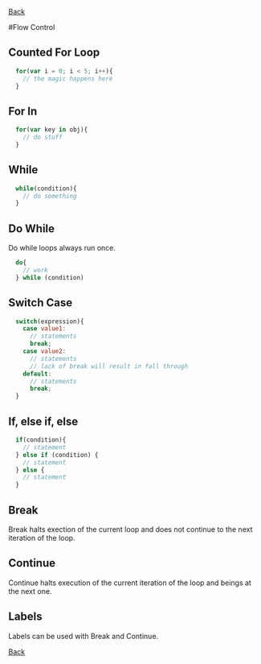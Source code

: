 [Back](../../../)

#Flow Control

## Counted For Loop
```javascript
  for(var i = 0; i < 5; i++){
    // the magic happens here
  }
```

## For In
```javascript
  for(var key in obj){
    // do stuff
  }
```
## While
```javascript
  while(condition){
    // do something
  }
```
## Do While
  Do while loops always run once.
```javascript
  do{
    // work
  } while (condition)
```

## Switch Case
```javascript
  switch(expression){
    case value1:
      // statements
      break;
    case value2:
      // statements
      // lack of break will result in fall through
    default:
      // statements
      break;
  }
```
## If, else if, else
```javascript
  if(condition){
    // statement
  } else if (condition) {
    // statement
  } else {
    // statement
  }
```

## Break
  Break halts exection of the current loop and does not continue to the next iteration of the loop.
## Continue
  Continue halts execution of the current iteration of the loop and beings at the next one.
## Labels
  Labels can be used with Break and Continue.

[Back](../../../)
